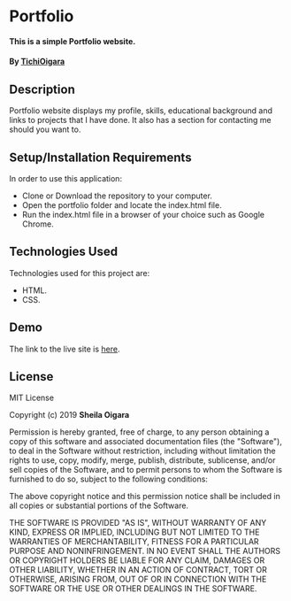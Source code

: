 # Portfolio
#### This is a simple Portfolio website.
#### By [TichiOigara](https://github.com/TichiOigara)
## Description
Portfolio website displays my profile, skills, educational background and links to projects that I have done. It also has a section for contacting me should you want to.
## Setup/Installation Requirements
In order to use this application:
* Clone or Download the repository to your computer.
* Open the portfolio folder and locate the index.html file.
* Run the index.html file in a browser of your choice such as Google Chrome.
## Technologies Used
Technologies used for this project are:
* HTML.
* CSS.
## Demo
The link to the live site is <a href="https://tichioigara.github.io/portfolio/" > here</a>.
## License

MIT License

Copyright (c)  2019 **Sheila Oigara**

Permission is hereby granted, free of charge, to any person obtaining a copy of this software and associated documentation files (the "Software"), to deal in the Software without restriction, including without limitation the rights to use, copy, modify, merge, publish, distribute, sublicense, and/or sell copies of the Software, and to permit persons to whom the Software is furnished to do so, subject to the following conditions:

The above copyright notice and this permission notice shall be included in all copies or substantial portions of the Software.

THE SOFTWARE IS PROVIDED "AS IS", WITHOUT WARRANTY OF ANY KIND, EXPRESS OR IMPLIED, INCLUDING BUT NOT LIMITED TO THE WARRANTIES OF MERCHANTABILITY, FITNESS FOR A PARTICULAR PURPOSE AND NONINFRINGEMENT. IN NO EVENT SHALL THE AUTHORS OR COPYRIGHT HOLDERS BE LIABLE FOR ANY CLAIM, DAMAGES OR OTHER LIABILITY, WHETHER IN AN ACTION OF CONTRACT, TORT OR OTHERWISE, ARISING FROM, OUT OF OR IN CONNECTION WITH THE SOFTWARE OR THE USE OR OTHER DEALINGS IN THE SOFTWARE.

